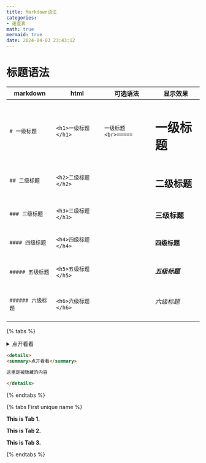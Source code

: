 ```yaml
---
title: Markdown语法
categories:  
- 速查表
math: true
mermaid: true
date: 2024-04-03 23:43:12
---
```

# 标题语法
|markdown|html|可选语法|显示效果|
|--|--|--|--|
|`# 一级标题`|`<h1>一级标题</h1>` |`一级标题<br>=====`|<h1>一级标题</h1>|
|`## 二级标题`|`<h2>二级标题</h2>` ||<h2>二级标题</h2>|
|`### 三级标题`|`<h3>三级标题</h3>` ||<h3>三级标题</h3>|
|`#### 四级标题`|`<h4>四级标题</h4>` ||<h4>四级标题</h4>|
|`##### 五级标题`|`<h5>五级标题</h5>` ||<h5>五级标题</h5>|
|`###### 六级标题`|`<h6>六级标题</h6>` ||<h6>六级标题</h6>|

{% tabs %}

<!-- tab 效果 -->

<details>
<summary>点开看看</summary>

这里是被隐藏的内容

</details>


<!-- endtab -->

<!-- tab 代码 -->

```markdown
<details>
<summary>点开看看</summary>

这里是被隐藏的内容

</details>
```

<!-- endtab -->


{% endtabs %}

{% tabs First unique name %}

<!-- tab First unique name 1 @ri:home-4-line -->

**This is Tab 1.**

<!-- endtab -->

<!-- tab Icon Test @ri:cloud-line -->

**This is Tab 2.**

<!-- endtab -->

<!-- tab -->

**This is Tab 3.**

<!-- endtab -->

{% endtabs %}
<!--stackedit_data:
eyJoaXN0b3J5IjpbLTc4MTcxMDczNF19
-->
